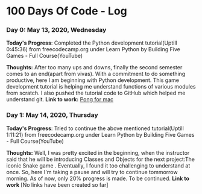 # 100 Days Of Code - Log

### Day 0: May 13, 2020, Wednesday


**Today's Progress**: Completed the Python development tutorial(Uptill 0:45:36) from freecodecamp.org under Learn Python by Building Five Games - Full Course(YouTube)

**Thoughts:** After too many ups and downs, finally the second semester comes to an end(apart from vivas). With a commitment to do something productive, here I am beginning with Python development. This game development tutorial is helping me understand functions of various modules from scratch. I also pushed the tutorial code to GitHub which helped me understand git.
**Link to work:** [Pong for mac](https://github.com/Codedude1/gamesinpython/tree/master/pong%20for%20mac)


### Day 1: May 14, 2020, Thursday

**Today's Progress**: Tried to continue the above mentioned tutorial(Uptill 1:11:21) from freecodecamp.org under Learn Python by Building Five Games - Full Course(YouTube)

**Thoughts:** Well, I was pretty excited in the beginning, when the instructor said that he will be introducing Classes and Objects for the next project:The iconic Snake game . Eventually, I found it too challenging to understand at once. So, here I'm taking a pause and will try to continue tommorrow morning. As of now, only 20% progress is made. To be continued. 
**Link to work** [No links have been created so far]
